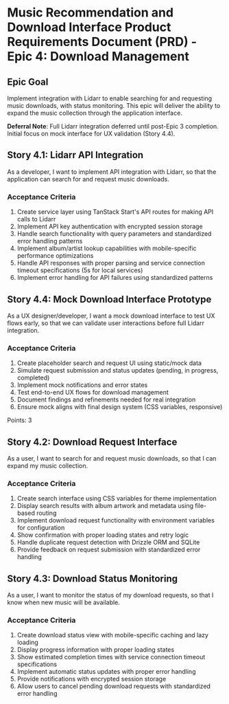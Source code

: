 # Music Recommendation and Download Interface Product Requirements Document (PRD) - Epic 4: Download Management

## Epic Goal

Implement integration with Lidarr to enable searching for and requesting music downloads, with status monitoring. This epic will deliver the ability to expand the music collection through the application interface.

**Deferral Note**: Full Lidarr integration deferred until post-Epic 3 completion. Initial focus on mock interface for UX validation (Story 4.4).

## Story 4.1: Lidarr API Integration

As a developer,
I want to implement API integration with Lidarr,
so that the application can search for and request music downloads.

### Acceptance Criteria

1. Create service layer using TanStack Start's API routes for making API calls to Lidarr
2. Implement API key authentication with encrypted session storage
3. Handle search functionality with query parameters and standardized error handling patterns
4. Implement album/artist lookup capabilities with mobile-specific performance optimizations
5. Handle API responses with proper parsing and service connection timeout specifications (5s for local services)
6. Implement error handling for API failures using standardized patterns

## Story 4.4: Mock Download Interface Prototype

As a UX designer/developer,
I want a mock download interface to test UX flows early,
so that we can validate user interactions before full Lidarr integration.

### Acceptance Criteria

1. Create placeholder search and request UI using static/mock data
2. Simulate request submission and status updates (pending, in progress, completed)
3. Implement mock notifications and error states
4. Test end-to-end UX flows for download management
5. Document findings and refinements needed for real integration
6. Ensure mock aligns with final design system (CSS variables, responsive)

Points: 3

## Story 4.2: Download Request Interface

As a user,
I want to search for and request music downloads,
so that I can expand my music collection.

### Acceptance Criteria

1. Create search interface using CSS variables for theme implementation
2. Display search results with album artwork and metadata using file-based routing
3. Implement download request functionality with environment variables for configuration
4. Show confirmation with proper loading states and retry logic
5. Handle duplicate request detection with Drizzle ORM and SQLite
6. Provide feedback on request submission with standardized error handling

## Story 4.3: Download Status Monitoring

As a user,
I want to monitor the status of my download requests,
so that I know when new music will be available.

### Acceptance Criteria

1. Create download status view with mobile-specific caching and lazy loading
2. Display progress information with proper loading states
3. Show estimated completion times with service connection timeout specifications
4. Implement automatic status updates with proper error handling
5. Provide notifications with encrypted session storage
6. Allow users to cancel pending download requests with standardized error handling